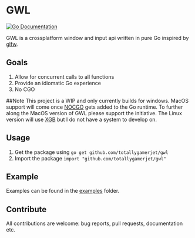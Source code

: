 GWL
======
[![Go Documentation](http://img.shields.io/badge/go-documentation-blue.svg?style=flat-square)][godocs]

[godocs]: http://godoc.org/github.com/totallygamerjet/gwl
GWL is a crossplatform window and input api written in pure Go inspired by [glfw](https://github.com/glfw/glfw).

## Goals
1. Allow for concurrent calls to all functions
2. Provide an idiomatic Go experience
3. No CGO

##Note
This project is a WIP and only currently builds for windows. MacOS support will come once [NOCGO](https://github.com/notti/nocgo) 
gets added to the Go runtime. To further along the MacOS version of GWL please support the initiative. 
The Linux version will use [XGB](https://github.com/BurntSushi/xgb) but I do not have a system to develop on.

## Usage
1. Get the package using `go get github.com/totallygamerjet/gwl`
3. Import the package `import "github.com/totallygamerjet/gwl"`

## Example
Examples can be found in the [examples](https://github.com/TotallyGamerJet/gwl/tree/master/examples) folder.

## Contribute
All contributions are welcome: bug reports, pull requests, documentation etc.

